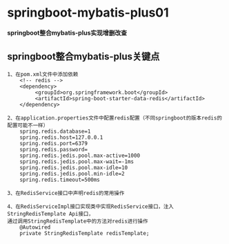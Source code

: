 # springboot-mybatis-plus01

**springboot整合mybatis-plus实现增删改查**

## springboot整合mybatis-plus关键点
    1、在pom.xml文件中添加依赖
        <!-- redis -->
        <dependency>
             <groupId>org.springframework.boot</groupId>
             <artifactId>spring-boot-starter-data-redis</artifactId>
        </dependency>

    2、在application.properties文件中配置redis配置（不同springboot的版本redis的配置可能不一样）
        spring.redis.database=1
        spring.redis.host=127.0.0.1
        spring.redis.port=6379
        spring.redis.password=
        spring.redis.jedis.pool.max-active=1000
        spring.redis.jedis.pool.max-wait=-1ms
        spring.redis.jedis.pool.max-idle=10
        spring.redis.jedis.pool.min-idle=2
        spring.redis.timeout=500ms
        
    3、在RedisService接口中声明redis的常用操作
    
    4、在RedisServiceImpl接口实现类中实现RedisService接口，注入StringRedisTemplate Api接口，
    通过调用StringRedisTemplate中的方法对redis进行操作
        @Autowired
        private StringRedisTemplate redisTemplate;